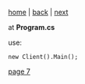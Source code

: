 [home](./page01.md) | [back](./page05.md) | [next](./page07.md)

at **Program.cs**

use:
```
new Client().Main();
```

[page 7](./page07.md)
